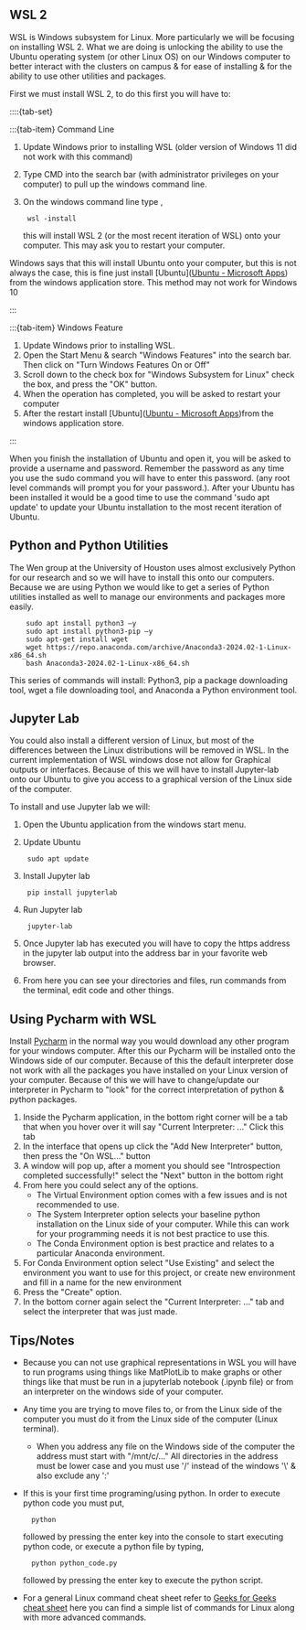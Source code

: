 
## WSL 2 

WSL is Windows subsystem for Linux. More particularly we will be focusing on installing WSL 2. What we are doing is unlocking the ability to use the Ubuntu operating system (or other Linux OS) on our Windows computer to better interact with the clusters on campus & for ease of installing & for the ability to use other utilities and packages. 

First we must install WSL 2, to do this first you will have to: 

::::{tab-set}

:::{tab-item} Command Line 

1. Update Windows prior to installing WSL (older version of Windows 11 did not work with this command)
2. Type CMD into the search bar (with administrator privileges on your computer) to pull up the windows command line.
3. On the windows command line type ,

		wsl -install
	
	this will install WSL 2 (or the most recent iteration of WSL) onto your computer. This may ask you to restart your computer. 

Windows says that this will install Ubuntu onto your computer, but this is not always the case, this is fine just install [Ubuntu]([Ubuntu - Microsoft Apps](https://apps.microsoft.com/detail/9pdxgncfsczv?hl=en-us&gl=US)) from the windows application store. This method may not work for Windows 10

:::

:::{tab-item} Windows Feature 

1. Update Windows prior to installing WSL.
2. Open the Start Menu & search "Windows Features" into the search bar. Then click on "Turn Windows Features On or Off"
3. Scroll down to the check box for "Windows Subsystem for Linux" check the box, and press the "OK" button. 
4. When the operation has completed, you will be asked to restart your computer
5. After the restart install  [Ubuntu]([Ubuntu - Microsoft Apps](https://apps.microsoft.com/detail/9pdxgncfsczv?hl=en-us&gl=US))from the windows application store. 

:::

When you finish the installation of Ubuntu and open it, you will be asked to provide a username and password. Remember the password as any time you use the sudo command you will have to enter this password. (any root level commands will prompt you for your password.). After your Ubuntu has been installed it would be a good time to use the command 'sudo apt update' to update your Ubuntu installation to the most recent iteration of Ubuntu. 

## Python and Python Utilities

The Wen group at the University of Houston uses almost exclusively Python for our research and so we will have to install this onto our computers. Because we are using Python we would like to get a series of Python utilities installed as well to manage our environments and packages more easily. 

		sudo apt install python3 –y
		sudo apt install python3-pip –y
		sudo apt-get install wget
		wget https://repo.anaconda.com/archive/Anaconda3-2024.02-1-Linux-x86_64.sh
		bash Anaconda3-2024.02-1-Linux-x86_64.sh

This series of commands will install: Python3, pip a package downloading tool, wget a file downloading tool, and Anaconda a Python environment tool. 
## Jupyter Lab

You could also install a different version of Linux, but most of the differences between the Linux distributions will be removed in WSL. In the current implementation of WSL windows dose not allow for Graphical outputs or interfaces. Because of this we will have to install Jupyter-lab onto our Ubuntu to give you access to a graphical version of the Linux side of the computer. 

To install and use Jupyter lab we will:
1. Open the Ubuntu application from the windows start menu.
2. Update Ubuntu

		sudo apt update
3. Install Jupyter lab

		pip install jupyterlab
4. Run Jupyter lab 

		jupyter-lab
5. Once Jupyter lab has executed you will have to copy the https address in the jupyter lab output into the address bar in your favorite web browser. 
6. From here you can see your directories and files, run commands from the terminal, edit code and other things. 


## Using Pycharm with WSL

Install [Pycharm](https://www.jetbrains.com/pycharm/download/?section=windows) in the normal way you would download any other program for your windows computer. After this our Pycharm will be installed onto the Windows side of our computer. Because of this the default interpreter dose not work with all the packages you have installed on your Linux version of your computer. Because of this we will have to change/update our interpreter in Pycharm to "look" for the correct interpretation of python & python packages. 

1. Inside the Pycharm application, in the bottom right corner will be a tab that when you hover over it will say "Current Interpreter: ..." Click this tab
2. In the interface that opens up click the "Add New Interpreter" button, then press the "On WSL..." button
3. A window will pop up, after a moment you should see "Introspection completed successfully!" select the "Next" button in the bottom right
4. From here you could select any of the options. 
	- The Virtual Environment option comes with a few issues and is not recommended to use.
	- The System Interpreter option selects your baseline python installation on the Linux side of your computer. While this can work for your programming needs it is not best practice to use this.
	- The Conda Environment option is best practice and relates to a particular Anaconda environment. 
5. For Conda Environment option select "Use Existing" and select the environment you want to use for this project, or create new environment and fill in a name for the new environment
6. Press the "Create" option.
7. In the bottom corner again select the "Current Interpreter: ..." tab and select the interpreter that was just made. 

## Tips/Notes

- Because you can not use graphical representations in WSL you will have to run programs using things like MatPlotLib to make graphs or other things like that must be run in a jupyterlab notebook (.ipynb file) or from an interpreter on the windows side of your computer. 
- Any time you are trying to move files to, or from the Linux side of the computer you must do it from the Linux side of the computer (Linux terminal).
	- When you address any file on the Windows side of the computer the address must start with "/mnt/c/..." All directories in the address must be lower case and you must use '/' instead of the windows '\\' & also exclude any ':'
- If this is your first time programing/using python. In order to execute python code you must put, 
		
		python 
	followed by pressing the enter key into the console to start executing python code, or execute a python file by typing,

		python python_code.py
	followed by pressing the enter key to execute the python script.
- For a general Linux command cheat sheet refer to [Geeks for Geeks cheat sheet](https://www.geeksforgeeks.org/linux-commands-cheat-sheet/) here you can find a simple list of commands for Linux along with more advanced commands. 
